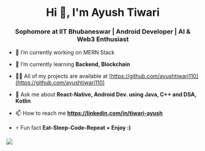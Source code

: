 <h1 align="center">Hi 👋, I'm Ayush Tiwari</h1>
<h3 align="center">Sophomore at IIT Bhubaneswar | Android Developer | AI & Web3 Enthusiast</h3>

- 🔭 I’m currently working on MERN Stack

- 🌱 I’m currently learning **Backend, Blockchain**

- 👨‍💻 All of my projects are available at [https://github.com/ayushtiwari110](https://github.com/ayushtiwari110)

- 💬 Ask me about **React-Native, Android Dev. using Java, C++ and DSA, Kotlin**

- 📫 How to reach me **https://linkedin.com/in/tiwari-ayush**

- ⚡ Fun fact **Eat-Sleep-Code-Repeat + Enjoy :)**

<img src="https://github-readme-stats.vercel.app/api?username=ayushtiwari110&theme=blue-red">
